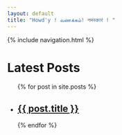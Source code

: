 ```yaml
---
layout: default
title: "Howd'y ! வணக்கம்! नमस्कारं ! "
---
```


 {% include navigation.html %}


# Latest Posts

<ul>
  {% for post in site.posts %}
    <li>
      <h2><a href="{{ post.url }}">{{ post.title }}</a></h2>
    </li>
  {% endfor %}
</ul>
